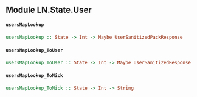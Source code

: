 ## Module LN.State.User

#### `usersMapLookup`

``` purescript
usersMapLookup :: State -> Int -> Maybe UserSanitizedPackResponse
```

#### `usersMapLookup_ToUser`

``` purescript
usersMapLookup_ToUser :: State -> Int -> Maybe UserSanitizedResponse
```

#### `usersMapLookup_ToNick`

``` purescript
usersMapLookup_ToNick :: State -> Int -> String
```


